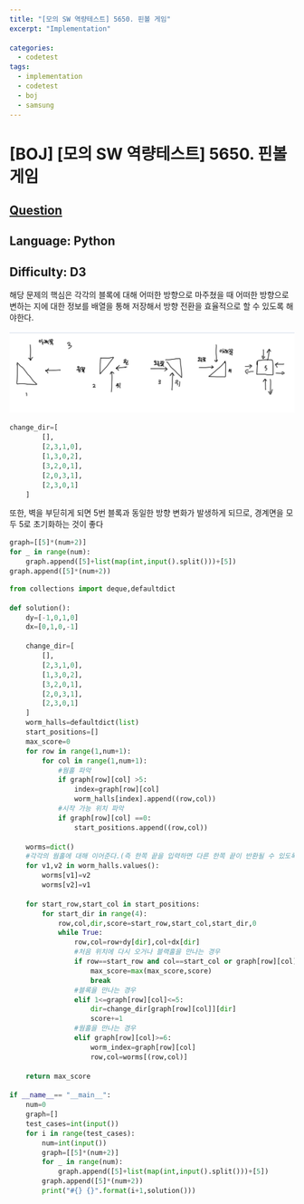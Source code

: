 ```yaml
---
title: "[모의 SW 역량테스트] 5650. 핀볼 게임"
excerpt: "Implementation"

categories:
  - codetest
tags:
  - implementation
  - codetest
  - boj
  - samsung
---
```

# [BOJ] [모의 SW 역량테스트] 5650. 핀볼 게임
## [Question](https://swexpertacademy.com/main/code/problem/problemDetail.do?contestProbId=AWXRF8s6ezEDFAUo#)
## Language: Python
## Difficulty: D3

해당 문제의 핵심은 각각의 블록에 대해 어떠한 방향으로 마주쳤을 때 어떠한 방향으로 변하는 지에 대한 정보를 배열을 통해 저장해서 방향 전환을 효율적으로 할 수 있도록 해야한다.

![swea5650](/assets/images/algorithm/swea5650.png)

```python
change_dir=[
        [],
        [2,3,1,0],
        [1,3,0,2],
        [3,2,0,1],
        [2,0,3,1],
        [2,3,0,1]
    ]
```

또한, 벽을 부딛히게 되면 5번 블록과 동일한 방향 변화가 발생하게 되므로, 경계면을 모두 5로 초기화하는 것이 좋다

```python
graph=[[5]*(num+2)]
for _ in range(num):
    graph.append([5]+list(map(int,input().split()))+[5])
graph.append([5]*(num+2))
```



```python
from collections import deque,defaultdict

def solution():
    dy=[-1,0,1,0]
    dx=[0,1,0,-1]

    change_dir=[
        [],
        [2,3,1,0],
        [1,3,0,2],
        [3,2,0,1],
        [2,0,3,1],
        [2,3,0,1]
    ]
    worm_halls=defaultdict(list)
    start_positions=[]
    max_score=0
    for row in range(1,num+1):
        for col in range(1,num+1):
            #웜홀 파악
            if graph[row][col] >5:
                index=graph[row][col]
                worm_halls[index].append((row,col))
            #시작 가능 위치 파악
            if graph[row][col] ==0:
                start_positions.append((row,col))

    worms=dict()
    #각각의 웜홀에 대해 이어준다.(즉 한쪽 끝을 입력하면 다른 한쪽 끝이 반환될 수 있도록 한다.)
    for v1,v2 in worm_halls.values():
        worms[v1]=v2
        worms[v2]=v1

    for start_row,start_col in start_positions:
        for start_dir in range(4):
            row,col,dir,score=start_row,start_col,start_dir,0
            while True:
                row,col=row+dy[dir],col+dx[dir]
                #처음 위치에 다시 오거나 블랙홀을 만나는 경우
                if row==start_row and col==start_col or graph[row][col]==-1:
                    max_score=max(max_score,score)
                    break
                #블록을 만나는 경우
                elif 1<=graph[row][col]<=5:
                    dir=change_dir[graph[row][col]][dir]
                    score+=1
                #웜홀을 만나는 경우
                elif graph[row][col]>=6:
                    worm_index=graph[row][col]
                    row,col=worms[(row,col)]

    return max_score

if __name__== "__main__":
    num=0
    graph=[]
    test_cases=int(input())
    for i in range(test_cases):
        num=int(input())
        graph=[[5]*(num+2)]
        for _ in range(num):
        	graph.append([5]+list(map(int,input().split()))+[5])
        graph.append([5]*(num+2))
        print("#{} {}".format(i+1,solution()))

```
